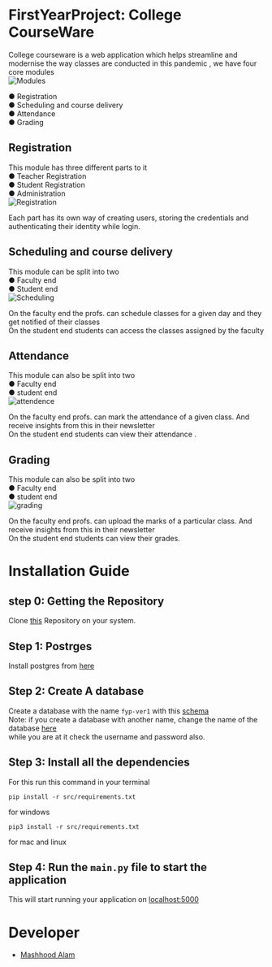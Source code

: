# FirstYearProject: College CourseWare
College courseware is a web application which helps streamline and modernise the
way classes are conducted in this pandemic , we have four core modules\
![Modules](https://user-images.githubusercontent.com/63853764/132734688-7bace56e-da94-4d59-acad-ca237f6bd0a4.png)

  ● Registration\
  ● Scheduling and course delivery\
  ● Attendance\
  ● Grading

## Registration
This module has three different parts to it\
  ● Teacher Registration\
  ● Student Registration\
  ● Administration\
  ![Registration](https://user-images.githubusercontent.com/63853764/132734856-e24bbfd4-d101-4f67-8664-d3b662060970.png)

Each part has its own way of creating users, storing the credentials and authenticating
their identity while login.

## Scheduling and course delivery
This module can be split into two\
  ● Faculty end\
  ● Student end\
  ![Scheduling](https://user-images.githubusercontent.com/63853764/132734937-134b4ff7-6a1c-468e-af30-b08e7eb815f5.png)

On the faculty end the profs. can schedule classes for a given day and they get notified
of their classes\
On the student end students can access the classes assigned by the faculty

## Attendance
This module can also be split into two\
  ● Faculty end\
  ● student end\
  ![attendence](https://user-images.githubusercontent.com/63853764/132735036-939cde44-732b-4ca0-bbfc-14b2343d7d6c.png)
  

On the faculty end profs. can mark the attendance of a given class. And receive
insights from this in their newsletter\
On the student end students can view their attendance .

## Grading
This module can also be split into two\
  ● Faculty end\
  ● student end\
  ![grading](https://user-images.githubusercontent.com/63853764/132735252-fe8793b2-3bac-4713-92c7-e830dcd254b8.png)

On the faculty end profs. can upload the marks of a particular class. And receive
insights from this in their newsletter\
On the student end students can view their grades.

# Installation Guide 
## step 0: Getting the Repository
Clone [this](https://github.com/MASHOD0/FirstYearProject/) Repository on your system.
## Step 1: Postrges
Install postgres from [here](https://www.postgresql.org/download/)
## Step 2: Create A database
Create a database with the name `fyp-ver1` with this [schema](src/sql/schema.sql) \
Note: if you create a database with another name, change the name of the database [here](src/DB/db.py)\
while you are at it check the username and password also. 

## Step 3: Install all the dependencies 
For this run this command in your terminal
```
pip install -r src/requirements.txt
```
for windows 
```
pip3 install -r src/requirements.txt
```
for mac and linux
## Step 4: Run the `main.py` file to start the application 
This will start running your application on [localhost:5000](http://localhost:5000/)


# Developer
- [Mashhood Alam](https://github.com/MASHOD0)

